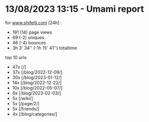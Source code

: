 # 13/08/2023 13:15 - Umami report
for www.shifeiti.com [24h] :

 - 191 (14) page views
 - 69 (-2) uniques
 - 46 (-4) bounces
 - 3h 3' 34'' (-1h 15' 41'') totaltime


top 10 urls:
 - 47x [/]
 - 37x [/blog/2022-12-09/]
 - 30x [/blog/2023-01-12/]
 - 14x [/blog/2022-12-22/]
 - 10x [/blog/2022-05-07/]
 - 6x [/blog/2023-02-03/]
 - 5x [/wiki/]
 - 5x [/page/2/]
 - 5x [/friends/]
 - 4x [/blog/categories/]


